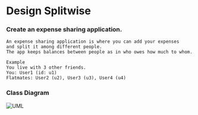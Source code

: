 
# Design Splitwise

### Create an expense sharing application.
```
An expense sharing application is where you can add your expenses 
and split it among different people. 
The app keeps balances between people as in who owes how much to whom.

Example
You live with 3 other friends.
You: User1 (id: u1)
Flatmates: User2 (u2), User3 (u3), User4 (u4)
```
### Class Diagram
![UML](https://user-images.githubusercontent.com/8271393/126471188-47561032-a8fd-48e8-992e-4319be93d3b7.png)
